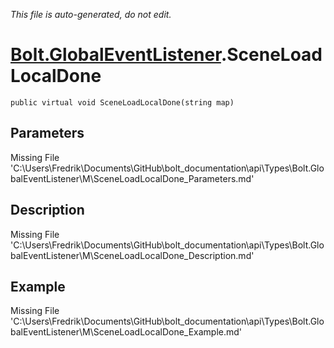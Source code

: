 *This file is auto-generated, do not edit.*

# [Bolt.GlobalEventListener](Types/Bolt.GlobalEventListener.md).SceneLoadLocalDone
`public virtual void SceneLoadLocalDone(string map)`
## Parameters
Missing File 'C:\Users\Fredrik\Documents\GitHub\bolt_documentation\api\Types\Bolt.GlobalEventListener\M\SceneLoadLocalDone_Parameters.md'
## Description
Missing File 'C:\Users\Fredrik\Documents\GitHub\bolt_documentation\api\Types\Bolt.GlobalEventListener\M\SceneLoadLocalDone_Description.md'
## Example
Missing File 'C:\Users\Fredrik\Documents\GitHub\bolt_documentation\api\Types\Bolt.GlobalEventListener\M\SceneLoadLocalDone_Example.md'
